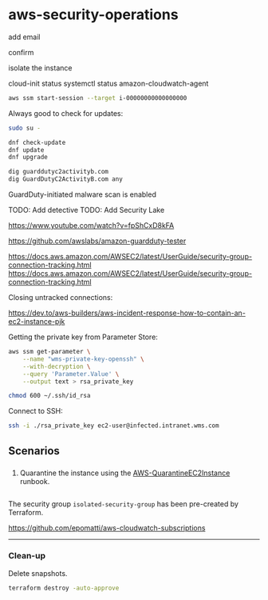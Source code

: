 # aws-security-operations

add email

confirm

isolate the instance

cloud-init status
systemctl status amazon-cloudwatch-agent

```sh
aws ssm start-session --target i-00000000000000000
```

Always good to check for updates:

```sh
sudo su -

dnf check-update
dnf update
dnf upgrade
```


```sh
dig guarddutyc2activityb.com
dig GuardDutyC2ActivityB.com any
```

GuardDuty-initiated malware scan is enabled

TODO: Add detective
TODO: Add Security Lake

https://www.youtube.com/watch?v=fpShCxD8kFA

https://github.com/awslabs/amazon-guardduty-tester

https://docs.aws.amazon.com/AWSEC2/latest/UserGuide/security-group-connection-tracking.html
https://docs.aws.amazon.com/AWSEC2/latest/UserGuide/security-group-connection-tracking.html


Closing untracked connections:

https://dev.to/aws-builders/aws-incident-response-how-to-contain-an-ec2-instance-pjk



Getting the private key from Parameter Store:

```sh
aws ssm get-parameter \
    --name "wms-private-key-openssh" \
    --with-decryption \
    --query 'Parameter.Value' \
    --output text > rsa_private_key
```

```sh
chmod 600 ~/.ssh/id_rsa
```

Connect to SSH:

```sh
ssh -i ./rsa_private_key ec2-user@infected.intranet.wms.com

```

## Scenarios

###

1. Quarantine the instance using the [AWS-QuarantineEC2Instance][1] runbook.

```sh

```

The security group `isolated-security-group` has been pre-created by Terraform.



https://github.com/epomatti/aws-cloudwatch-subscriptions


---

### Clean-up

Delete snapshots.

```sh
terraform destroy -auto-approve
```




[1]: https://console.aws.amazon.com/systems-manager/automation/execute/AWS-QuarantineEC2Instance

